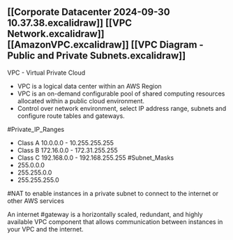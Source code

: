 [[Corporate Datacenter 2024-09-30 10.37.38.excalidraw]]
[[VPC Network.excalidraw]]
[[AmazonVPC.excalidraw]]
[[VPC Diagram - Public and Private Subnets.excalidraw]]
----

VPC - Virtual Private Cloud

* VPC is a logical data center within an AWS Region
* VPC is an on-demand configurable pool of shared computing resources allocated within a public cloud environment.
* Control over network environment, select IP address range, subnets and configure route tables and gateways.


#Private_IP_Ranges
* Class A 10.0.0.0 - 10.255.255.255
* Class B 172.16.0.0 - 172.31.255.255
* Class C 192.168.0.0 - 192.168.255.255
#Subnet_Masks
* 255.0.0.0
* 255.255.0.0
* 255.255.255.0

#NAT to enable instances in a private subnet to connect to the internet or other AWS services

An internet #gateway is a horizontally scaled, redundant, and highly available VPC component that allows communication between instances in your VPC and the internet.